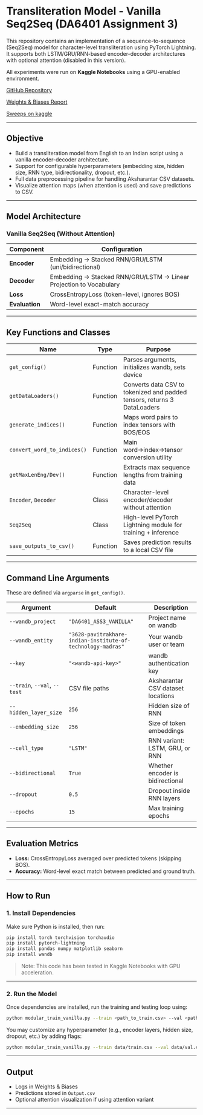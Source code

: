# Transliteration Model - Vanilla Seq2Seq (DA6401 Assignment 3)

This repository contains an implementation of a sequence-to-sequence (Seq2Seq) model for character-level transliteration using PyTorch Lightning. It supports both LSTM/GRU/RNN-based encoder-decoder architectures with optional attention (disabled in this version).

All experiments were run on **Kaggle Notebooks** using a GPU-enabled environment.

[GitHub Repository](https://github.com/Pavitra-khare/DA6401_ASS3_withoutAtten-)

[Weights & Biases Report](https://api.wandb.ai/links/3628-pavitrakhare-indian-institute-of-technology-madras/lods8pjm)

[Sweeps on kaggle](https://www.kaggle.com/code/pavitrakhare/notebook582f84c4ed/log?scriptVersionId=240492997)

---

## Objective

- Build a transliteration model from English to an Indian script using a vanilla encoder-decoder architecture.
- Support for configurable hyperparameters (embedding size, hidden size, RNN type, bidirectionality, dropout, etc.).
- Full data preprocessing pipeline for handling Aksharantar CSV datasets.
- Visualize attention maps (when attention is used) and save predictions to CSV.

---

## Model Architecture

### Vanilla Seq2Seq (Without Attention)

| Component       | Configuration                                                                 |
|-----------------|--------------------------------------------------------------------------------|
| **Encoder**     | Embedding → Stacked RNN/GRU/LSTM (uni/bidirectional)                          |
| **Decoder**     | Embedding → Stacked RNN/GRU/LSTM → Linear Projection to Vocabulary            |
| **Loss**        | CrossEntropyLoss (token-level, ignores BOS)                                   |
| **Evaluation**  | Word-level exact-match accuracy                                                |

---

##  Key Functions and Classes

| Name                        | Type     | Purpose                                                                 |
|-----------------------------|----------|-------------------------------------------------------------------------|
| `get_config()`              | Function | Parses arguments, initializes wandb, sets device                        |
| `getDataLoaders()`          | Function | Converts data CSV to tokenized and padded tensors, returns 3 DataLoaders|
| `generate_indices()`        | Function | Maps word pairs to index tensors with BOS/EOS                           |
| `convert_word_to_indices()` | Function | Main word→index→tensor conversion utility                               |
| `getMaxLenEng/Dev()`        | Function | Extracts max sequence lengths from training data                        |
| `Encoder`, `Decoder`        | Class    | Character-level encoder/decoder without attention                      |
| `Seq2Seq`                   | Class    | High-level PyTorch Lightning module for training + inference           |
| `save_outputs_to_csv()`     | Function | Saves prediction results to a local CSV file                            |

---

## Command Line Arguments

These are defined via `argparse` in `get_config()`.

| Argument             | Default                                                  | Description                              |
|----------------------|----------------------------------------------------------|------------------------------------------|
| `--wandb_project`    | `"DA6401_ASS3_VANILLA"`                                  | Project name on wandb                    |
| `--wandb_entity`     | `"3628-pavitrakhare-indian-institute-of-technology-madras"` | Your wandb user or team               |
| `--key`              | `"<wandb-api-key>"`                                      | wandb authentication key                 |
| `--train`, `--val`, `--test` | CSV file paths                                     | Aksharantar CSV dataset locations       |
| `--hidden_layer_size`| `256`                                                    | Hidden size of RNN                       |
| `--embedding_size`   | `256`                                                    | Size of token embeddings                 |
| `--cell_type`        | `"LSTM"`                                                 | RNN variant: LSTM, GRU, or RNN           |
| `--bidirectional`    | `True`                                                   | Whether encoder is bidirectional         |
| `--dropout`          | `0.5`                                                    | Dropout inside RNN layers                |
| `--epochs`           | `15`                                                     | Max training epochs                      |

---

## Evaluation Metrics

- **Loss:** CrossEntropyLoss averaged over predicted tokens (skipping BOS).
- **Accuracy:** Word-level exact match between predicted and ground truth.

---

## How to Run

### 1. Install Dependencies

Make sure Python is installed, then run:

```bash
pip install torch torchvision torchaudio
pip install pytorch-lightning
pip install pandas numpy matplotlib seaborn
pip install wandb
```

> Note: This code has been tested in Kaggle Notebooks with GPU acceleration.
---

### 2. Run the Model

Once dependencies are installed, run the training and testing loop using:

```bash
python modular_train_vanilla.py --train <path_to_train.csv> --val <path_to_val.csv> --test <path_to_test.csv>
```

You may customize any hyperparameter (e.g., encoder layers, hidden size, dropout, etc.) by adding flags:

```bash
python modular_train_vanilla.py --train data/train.csv --val data/val.csv --test data/test.csv --cell_type GRU --dropout 0.3 --hidden_layer_size 512
```

---

##  Output

- Logs in Weights & Biases
- Predictions stored in `Output.csv`
- Optional attention visualization if using attention variant

---
